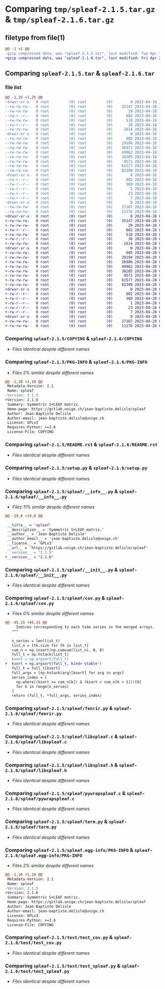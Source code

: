 # Comparing `tmp/spleaf-2.1.5.tar.gz` & `tmp/spleaf-2.1.6.tar.gz`

## filetype from file(1)

```diff
@@ -1 +1 @@
-gzip compressed data, was "spleaf-2.1.5.tar", last modified: Tue Apr 18 15:42:22 2023, max compression
+gzip compressed data, was "spleaf-2.1.6.tar", last modified: Fri Apr 28 07:31:59 2023, max compression
```

## Comparing `spleaf-2.1.5.tar` & `spleaf-2.1.6.tar`

### file list

```diff
@@ -1,25 +1,25 @@
-drwxr-xr-x   0 root         (0) root         (0)        0 2023-04-18 15:42:22.463487 spleaf-2.1.5/
--rw-rw-rw-   0 root         (0) root         (0)    35147 2023-04-18 15:41:04.000000 spleaf-2.1.5/COPYING
--rw-rw-rw-   0 root         (0) root         (0)       29 2023-04-18 15:41:04.000000 spleaf-2.1.5/MANIFEST.in
--rw-r--r--   0 root         (0) root         (0)      802 2023-04-18 15:42:22.463487 spleaf-2.1.5/PKG-INFO
--rw-rw-rw-   0 root         (0) root         (0)      518 2023-04-18 15:41:04.000000 spleaf-2.1.5/README.rst
--rw-r--r--   0 root         (0) root         (0)       38 2023-04-18 15:42:22.463487 spleaf-2.1.5/setup.cfg
--rw-rw-rw-   0 root         (0) root         (0)     1614 2023-04-18 15:41:04.000000 spleaf-2.1.5/setup.py
-drwxr-xr-x   0 root         (0) root         (0)        0 2023-04-18 15:42:22.462487 spleaf-2.1.5/spleaf/
--rw-rw-rw-   0 root         (0) root         (0)      985 2023-04-18 15:41:04.000000 spleaf-2.1.5/spleaf/__info__.py
--rw-rw-rw-   0 root         (0) root         (0)    29194 2023-04-18 15:41:04.000000 spleaf-2.1.5/spleaf/__init__.py
--rw-rw-rw-   0 root         (0) root         (0)    16971 2023-04-18 15:41:04.000000 spleaf-2.1.5/spleaf/cov.py
--rw-rw-rw-   0 root         (0) root         (0)    49962 2023-04-18 15:41:04.000000 spleaf-2.1.5/spleaf/fenrir.py
--rw-rw-rw-   0 root         (0) root         (0)    30205 2023-04-18 15:41:04.000000 spleaf-2.1.5/spleaf/libspleaf.c
--rw-rw-rw-   0 root         (0) root         (0)     4571 2023-04-18 15:41:04.000000 spleaf-2.1.5/spleaf/libspleaf.h
--rw-rw-rw-   0 root         (0) root         (0)    61577 2023-04-18 15:41:04.000000 spleaf-2.1.5/spleaf/pywrapspleaf.c
--rw-rw-rw-   0 root         (0) root         (0)    82399 2023-04-18 15:41:04.000000 spleaf-2.1.5/spleaf/term.py
-drwxr-xr-x   0 root         (0) root         (0)        0 2023-04-18 15:42:22.463487 spleaf-2.1.5/spleaf.egg-info/
--rw-r--r--   0 root         (0) root         (0)      802 2023-04-18 15:42:22.000000 spleaf-2.1.5/spleaf.egg-info/PKG-INFO
--rw-r--r--   0 root         (0) root         (0)      369 2023-04-18 15:42:22.000000 spleaf-2.1.5/spleaf.egg-info/SOURCES.txt
--rw-r--r--   0 root         (0) root         (0)        1 2023-04-18 15:42:22.000000 spleaf-2.1.5/spleaf.egg-info/dependency_links.txt
--rw-r--r--   0 root         (0) root         (0)       23 2023-04-18 15:42:22.000000 spleaf-2.1.5/spleaf.egg-info/requires.txt
--rw-r--r--   0 root         (0) root         (0)        7 2023-04-18 15:42:22.000000 spleaf-2.1.5/spleaf.egg-info/top_level.txt
-drwxr-xr-x   0 root         (0) root         (0)        0 2023-04-18 15:42:22.463487 spleaf-2.1.5/test/
--rw-rw-rw-   0 root         (0) root         (0)    27167 2023-04-18 15:41:04.000000 spleaf-2.1.5/test/test_cov.py
--rw-rw-rw-   0 root         (0) root         (0)    11276 2023-04-18 15:41:04.000000 spleaf-2.1.5/test/test_spleaf.py
+drwxr-xr-x   0 root         (0) root         (0)        0 2023-04-28 07:31:59.355665 spleaf-2.1.6/
+-rw-rw-rw-   0 root         (0) root         (0)    35147 2023-04-28 07:30:34.000000 spleaf-2.1.6/COPYING
+-rw-rw-rw-   0 root         (0) root         (0)       29 2023-04-28 07:30:34.000000 spleaf-2.1.6/MANIFEST.in
+-rw-r--r--   0 root         (0) root         (0)      802 2023-04-28 07:31:59.355665 spleaf-2.1.6/PKG-INFO
+-rw-rw-rw-   0 root         (0) root         (0)      518 2023-04-28 07:30:34.000000 spleaf-2.1.6/README.rst
+-rw-r--r--   0 root         (0) root         (0)       38 2023-04-28 07:31:59.355665 spleaf-2.1.6/setup.cfg
+-rw-rw-rw-   0 root         (0) root         (0)     1614 2023-04-28 07:30:34.000000 spleaf-2.1.6/setup.py
+drwxr-xr-x   0 root         (0) root         (0)        0 2023-04-28 07:31:59.354665 spleaf-2.1.6/spleaf/
+-rw-rw-rw-   0 root         (0) root         (0)      985 2023-04-28 07:30:34.000000 spleaf-2.1.6/spleaf/__info__.py
+-rw-rw-rw-   0 root         (0) root         (0)    29194 2023-04-28 07:30:34.000000 spleaf-2.1.6/spleaf/__init__.py
+-rw-rw-rw-   0 root         (0) root         (0)    16986 2023-04-28 07:30:34.000000 spleaf-2.1.6/spleaf/cov.py
+-rw-rw-rw-   0 root         (0) root         (0)    49962 2023-04-28 07:30:34.000000 spleaf-2.1.6/spleaf/fenrir.py
+-rw-rw-rw-   0 root         (0) root         (0)    30205 2023-04-28 07:30:34.000000 spleaf-2.1.6/spleaf/libspleaf.c
+-rw-rw-rw-   0 root         (0) root         (0)     4571 2023-04-28 07:30:34.000000 spleaf-2.1.6/spleaf/libspleaf.h
+-rw-rw-rw-   0 root         (0) root         (0)    61577 2023-04-28 07:30:34.000000 spleaf-2.1.6/spleaf/pywrapspleaf.c
+-rw-rw-rw-   0 root         (0) root         (0)    82399 2023-04-28 07:30:34.000000 spleaf-2.1.6/spleaf/term.py
+drwxr-xr-x   0 root         (0) root         (0)        0 2023-04-28 07:31:59.355665 spleaf-2.1.6/spleaf.egg-info/
+-rw-r--r--   0 root         (0) root         (0)      802 2023-04-28 07:31:59.000000 spleaf-2.1.6/spleaf.egg-info/PKG-INFO
+-rw-r--r--   0 root         (0) root         (0)      369 2023-04-28 07:31:59.000000 spleaf-2.1.6/spleaf.egg-info/SOURCES.txt
+-rw-r--r--   0 root         (0) root         (0)        1 2023-04-28 07:31:59.000000 spleaf-2.1.6/spleaf.egg-info/dependency_links.txt
+-rw-r--r--   0 root         (0) root         (0)       23 2023-04-28 07:31:59.000000 spleaf-2.1.6/spleaf.egg-info/requires.txt
+-rw-r--r--   0 root         (0) root         (0)        7 2023-04-28 07:31:59.000000 spleaf-2.1.6/spleaf.egg-info/top_level.txt
+drwxr-xr-x   0 root         (0) root         (0)        0 2023-04-28 07:31:59.355665 spleaf-2.1.6/test/
+-rw-rw-rw-   0 root         (0) root         (0)    27167 2023-04-28 07:30:34.000000 spleaf-2.1.6/test/test_cov.py
+-rw-rw-rw-   0 root         (0) root         (0)    11276 2023-04-28 07:30:34.000000 spleaf-2.1.6/test/test_spleaf.py
```

### Comparing `spleaf-2.1.5/COPYING` & `spleaf-2.1.6/COPYING`

 * *Files identical despite different names*

### Comparing `spleaf-2.1.5/PKG-INFO` & `spleaf-2.1.6/PKG-INFO`

 * *Files 2% similar despite different names*

```diff
@@ -1,10 +1,10 @@
 Metadata-Version: 2.1
 Name: spleaf
-Version: 2.1.5
+Version: 2.1.6
 Summary: Symmetric S+LEAF matrix.
 Home-page: https://gitlab.unige.ch/jean-baptiste.delisle/spleaf
 Author: Jean-Baptiste Delisle
 Author-email: jean-baptiste.delisle@unige.ch
 License: GPLv3
 Requires-Python: >=3.6
 License-File: COPYING
```

### Comparing `spleaf-2.1.5/README.rst` & `spleaf-2.1.6/README.rst`

 * *Files identical despite different names*

### Comparing `spleaf-2.1.5/setup.py` & `spleaf-2.1.6/setup.py`

 * *Files identical despite different names*

### Comparing `spleaf-2.1.5/spleaf/__info__.py` & `spleaf-2.1.6/spleaf/__info__.py`

 * *Files 11% similar despite different names*

```diff
@@ -19,8 +19,8 @@
 
 __title__ = 'spleaf'
 __description__ = 'Symmetric S+LEAF matrix.'
 __author__ = 'Jean-Baptiste Delisle'
 __author_email__ = 'jean-baptiste.delisle@unige.ch'
 __license__ = 'GPLv3'
 __url__ = 'https://gitlab.unige.ch/jean-baptiste.delisle/spleaf'
-__version__ = "2.1.5"
+__version__ = "2.1.6"
```

### Comparing `spleaf-2.1.5/spleaf/__init__.py` & `spleaf-2.1.6/spleaf/__init__.py`

 * *Files identical despite different names*

### Comparing `spleaf-2.1.5/spleaf/cov.py` & `spleaf-2.1.6/spleaf/cov.py`

 * *Files 0% similar despite different names*

```diff
@@ -45,15 +45,15 @@
     Indices corresponding to each time series in the merged arrays.
   """
 
   n_series = len(list_t)
   list_n = [tk.size for tk in list_t]
   cum_n = np.insert(np.cumsum(list_n), 0, 0)
   full_t = np.hstack(list_t)
-  ksort = np.argsort(full_t)
+  ksort = np.argsort(full_t, kind='stable')
   full_t = full_t[ksort]
   full_args = [np.hstack(arg)[ksort] for arg in args]
   series_index = [
     np.where((ksort >= cum_n[k]) & (ksort < cum_n[k + 1]))[0]
     for k in range(n_series)
   ]
   return (full_t, *full_args, series_index)
```

### Comparing `spleaf-2.1.5/spleaf/fenrir.py` & `spleaf-2.1.6/spleaf/fenrir.py`

 * *Files identical despite different names*

### Comparing `spleaf-2.1.5/spleaf/libspleaf.c` & `spleaf-2.1.6/spleaf/libspleaf.c`

 * *Files identical despite different names*

### Comparing `spleaf-2.1.5/spleaf/libspleaf.h` & `spleaf-2.1.6/spleaf/libspleaf.h`

 * *Files identical despite different names*

### Comparing `spleaf-2.1.5/spleaf/pywrapspleaf.c` & `spleaf-2.1.6/spleaf/pywrapspleaf.c`

 * *Files identical despite different names*

### Comparing `spleaf-2.1.5/spleaf/term.py` & `spleaf-2.1.6/spleaf/term.py`

 * *Files identical despite different names*

### Comparing `spleaf-2.1.5/spleaf.egg-info/PKG-INFO` & `spleaf-2.1.6/spleaf.egg-info/PKG-INFO`

 * *Files 2% similar despite different names*

```diff
@@ -1,10 +1,10 @@
 Metadata-Version: 2.1
 Name: spleaf
-Version: 2.1.5
+Version: 2.1.6
 Summary: Symmetric S+LEAF matrix.
 Home-page: https://gitlab.unige.ch/jean-baptiste.delisle/spleaf
 Author: Jean-Baptiste Delisle
 Author-email: jean-baptiste.delisle@unige.ch
 License: GPLv3
 Requires-Python: >=3.6
 License-File: COPYING
```

### Comparing `spleaf-2.1.5/test/test_cov.py` & `spleaf-2.1.6/test/test_cov.py`

 * *Files identical despite different names*

### Comparing `spleaf-2.1.5/test/test_spleaf.py` & `spleaf-2.1.6/test/test_spleaf.py`

 * *Files identical despite different names*

